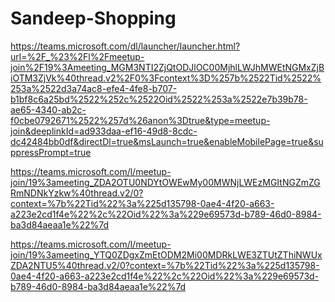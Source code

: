 # Sandeep-Shopping

https://teams.microsoft.com/dl/launcher/launcher.html?url=%2F_%23%2Fl%2Fmeetup-join%2F19%3Ameeting_MGM3NTI2ZjQtODJlOC00MjhlLWJhMWEtNGMxZjBiOTM3ZjVk%40thread.v2%2F0%3Fcontext%3D%257b%2522Tid%2522%253a%2522d3a74ac8-efe4-4fe8-b707-b1bf8c6a25bd%2522%252c%2522Oid%2522%253a%2522e7b39b78-ae65-4340-ab2c-f0cbe0792671%2522%257d%26anon%3Dtrue&type=meetup-join&deeplinkId=ad933daa-ef16-49d8-8cdc-dc42484bb0df&directDl=true&msLaunch=true&enableMobilePage=true&suppressPrompt=true





https://teams.microsoft.com/l/meetup-join/19%3ameeting_ZDA2OTU0NDYtOWEwMy00MWNjLWEzMGItNGZmZGRmNDNkYzkw%40thread.v2/0?context=%7b%22Tid%22%3a%225d135798-0ae4-4f20-a663-a223e2cd1f4e%22%2c%22Oid%22%3a%229e69573d-b789-46d0-8984-ba3d84aeaa1e%22%7d


https://teams.microsoft.com/l/meetup-join/19%3ameeting_YTQ0ZDgxZmEtODM2Mi00MDRkLWE3ZTUtZThiNWUxZDA2NTU5%40thread.v2/0?context=%7b%22Tid%22%3a%225d135798-0ae4-4f20-a663-a223e2cd1f4e%22%2c%22Oid%22%3a%229e69573d-b789-46d0-8984-ba3d84aeaa1e%22%7d



